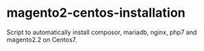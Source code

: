 # magento2-centos-installation
Script to automatically install composor, mariadb, nginx, php7 and magento2.2 on Centos7.
